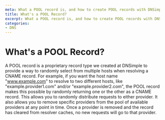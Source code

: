 ```yaml
---
meta: What a POOL record is, and how to create POOL records with DNSimple.
title: What's a POOL Record?
excerpt: What a POOL record is, and how to create POOL records with DNSimple.
categories:
- DNS
---
```


# What's a POOL Record?

A POOL record is a proprietary record type we created at DNSimple to provide a way to randomly select from multiple hosts when resolving a CNAME record. For example, if you want the host name "www.example.com" to resolve to two different hosts, like "example.provider1.com" and/or "example.provider2.com", the POOL record makes this possible by randomly returning one or the other as a CNAME record. This allows you to randomly distribute requests to either provider. It also allows you to remove specific providers from the pool of available providers at any point in time. Once a provider is removed and the record has cleared from resolver caches, no new requests will go to that provider.
